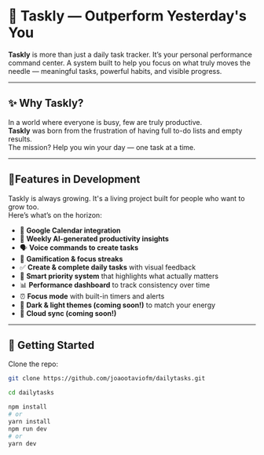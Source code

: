 # 🚀 Taskly — Outperform Yesterday's You


**Taskly** is more than just a daily task tracker. It’s your personal performance command center. A system built to help you focus on what truly moves the needle — meaningful tasks, powerful habits, and visible progress.

---

## ✨ Why Taskly?

In a world where everyone is busy, few are truly productive.  
**Taskly** was born from the frustration of having full to-do lists and empty results.  
The mission? Help you win your day — one task at a time.

---

## 🧪Features in Development

Taskly is always growing. It's a living project built for people who want to grow too.  
Here’s what’s on the horizon:

- 🧩 **Google Calendar integration**
- 🧠 **Weekly AI-generated productivity insights**
- 🗣️ **Voice commands to create tasks**
- 🎯 **Gamification & focus streaks**
- ✅ **Create & complete daily tasks** with visual feedback  
- 🧠 **Smart priority system** that highlights what actually matters  
- 📊 **Performance dashboard** to track consistency over time  
- ⏰ **Focus mode** with built-in timers and alerts  
- 🌙 **Dark & light themes (coming soon!)** to match your energy  
- 🔄 **Cloud sync (coming soon!)**

---

## 🚀 Getting Started

Clone the repo:

```bash
git clone https://github.com/joaootaviofm/dailytasks.git

cd dailytasks

npm install
# or
yarn install
npm run dev
# or
yarn dev
```